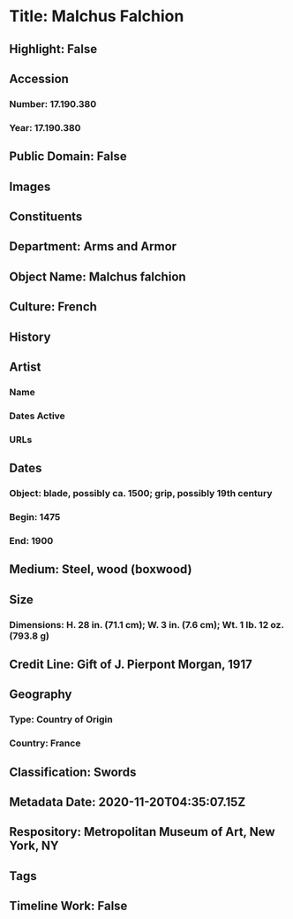 # Title: Malchus Falchion
## Highlight: False
## Accession
### Number: 17.190.380
### Year: 17.190.380
## Public Domain: False
## Images
## Constituents
## Department: Arms and Armor
## Object Name: Malchus falchion
## Culture: French
## History
## Artist
### Name
### Dates Active
### URLs
## Dates
### Object: blade, possibly ca. 1500; grip, possibly 19th century
### Begin: 1475
### End: 1900
## Medium: Steel, wood (boxwood)
## Size
### Dimensions: H. 28 in. (71.1 cm); W. 3 in. (7.6 cm); Wt. 1 lb. 12 oz. (793.8 g)
## Credit Line: Gift of J. Pierpont Morgan, 1917
## Geography
### Type: Country of Origin
### Country: France
## Classification: Swords
## Metadata Date: 2020-11-20T04:35:07.15Z
## Respository: Metropolitan Museum of Art, New York, NY
## Tags
## Timeline Work: False